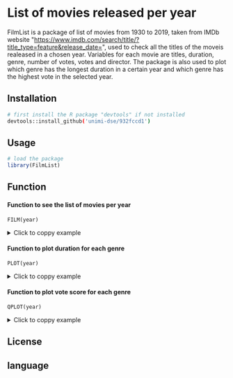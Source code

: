 # List of movies released per year

FilmList is a package of list of movies from 1930 to 2019, taken from IMDb website "https://www.imdb.com/search/title/?title_type=feature&release_date=", used to check all the titles of the moveis realeased in a chosen year. Variables for each movie are titles, duration, genre, number of votes, votes and director. The package is also used to plot which genre has the longest duration in a certain year and which genre has the highest vote in the selected year. 

## Installation
```bash
# first install the R package "devtools" if not installed
devtools::install_github('unimi-dse/932fccd1')
```
## Usage
```R
# load the package
library(FilmList)
```
## Function
#### Function to see the list of movies per year
```
FILM(year)
```
 <details>
  <summary>Click to coppy example </summary>
 FILM(1985)
</details> 

#### Function to plot duration for each genre
```
PLOT(year)
```
 <details>
  <summary>Click to coppy example </summary>
 PLOT(1990)
</details> 

#### Function to plot vote score for each genre
```
QPLOT(year)
```
 <details>
  <summary>Click to coppy example </summary>
QPLOT(1995)
</details> 

## License
## language
